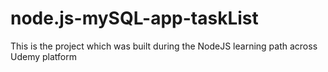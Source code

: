 # node.js-mySQL-app-taskList
This is the project which was built during the NodeJS learning path across Udemy platform
